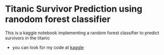 # Titanic Survivor Prediction using ranodom forest classifier
This is a kaggle notebook implementing a random forest classifier to predict survivors in the titanic 
- you can look for my code at [kaggle](https://www.kaggle.com/rohithdsouza/titanic-problem-first-model-learning-ds/) 
